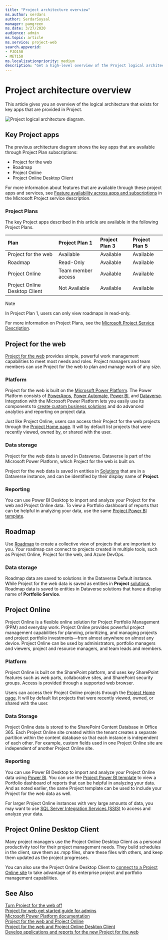 ```yaml
---
title: "Project architecture overview"
ms.author: serdars
author: SerdarSoysal
manager: pamgreen
ms.date: 3/27/2020
audience: admin
ms.topic: article
ms.service: project-web
search.appverid: 
- PJO150
- MET150
ms.localizationpriority: medium
description: "Get a high-level overview of the Project logical architecture."
---
```


# Project architecture overview

This article gives you an overview of the logical architecture that exists for key apps that are provided in Project.

![Project logical architecture diagram.](media/project-architecture-overview-early-version.png)

## Key Project apps 

The previous architecture diagram shows the key apps that are available through Project Plan subscriptions: 

- Project for the web
- Roadmap
- Project Online
- Project Online Desktop Client

For more information about features that are available through these project apps and services, see [Feature availability across apps and subscriptions](/office365/servicedescriptions/project-online-service-description/project-online-service-description#microsoft-project-subscriptions) in the Microsoft Project service description.

### Project Plans

The key Project apps described in this article are available in the following Project Plans.

|**Plan**|**Project Plan 1**|**Project Plan 3**|**Project Plan 5**|
|:-----|:-----|:-----|:----|
|Project for the web  <br/> |Available  <br/> |Available  |Available|
|Roadmap <br/>| Read-Only | Available|Available |
|Project Online <br/> |Team member access  <br/> |Available| Available|
|Project Online Desktop Client<br/> |  Not Available<br/> |Available | Available|


> [!Note] 
> In Project Plan 1, users can only view roadmaps in read-only. 

For more information on Project Plans, see the [Microsoft Project Service Description](/office365/servicedescriptions/project-online-service-description/project-online-service-description).

## Project for the web

[Project for the web](https://support.microsoft.com/office/what-is-project-for-the-web-c19b2421-3c9d-4037-97c6-f66b6e1d2eb5?ui=en-us&rs=en-us&ad=us) provides simple, powerful work management capabilities to meet most needs and roles. Project managers and team members can use Project for the web to plan and manage work of any size. 

### Platform

Project for the web is built on the [Microsoft Power Platform](https://powerplatform.microsoft.com). The Power Platform consists of [PowerApps](/powerapps/powerapps-overview), [Power Automate](/power-automate/getting-started), [Power BI](/power-bi/fundamentals/power-bi-overview), and [Dataverse](/powerapps/maker/common-data-service/data-platform-intro). Integration with the Microsoft Power Platform lets you easily use its components to [create custom business solutions](https://developer.microsoft.com/project/blogs/developing-applications-and-reports-using-the-new-project/) and do advanced analytics and reporting on project data.

Just like Project Online, users can access their Project for the web projects through the [Project Home page](https://support.office.com/article/get-started-with-project-home-a3b38418-35e7-4df4-8e4a-ba6a4fa0562a).  It will by default list projects that were recently viewed, owned by, or shared with the user.

### Data storage

Project for the web data is saved in Dataverse. Dataverse is part of the Microsoft Power Platform, which Project for the web is built on.  

Project for the web  data is saved in entities in [Solutions](/powerapps/maker/common-data-service/solutions-overview) that are in a Dataverse instance, and can be identified by their display name of **Project**. 

### Reporting

You can use Power BI Desktop to import and analyze your Project for the web and Project Online data. To view a Portfolio dashboard of reports that can be helpful in analyzing your data, use the same [Project Power BI template](/project-for-the-web/connect-to-project-for-the-web-data-through-powerbi-desktop).

## Roadmap

Use [Roadmap](https://support.office.com/article/Video-Welcome-to-Roadmap-57764149-51b8-468f-a50d-9ea6a4fd835a) to create a collective view of projects that are important to you. Your roadmap can connect to projects created in multiple tools, such as Project Online, Project for the web, and Azure DevOps.  

### Data storage

Roadmap data are saved to solutions in the Dataverse Default instance. While Project for the web data is saved as entities in  **Project** [solutions](/powerapps/maker/common-data-service/solutions-overview), Roadmap data is saved to entities in Dataverse solutions that have a display name of **Portfolio Service**.

## Project Online

Project Online is a flexible online solution for Project Portfolio Management (PPM) and everyday work. Project Online provides powerful project management capabilities for planning, prioritizing, and managing projects and project portfolio investments—from almost anywhere on almost any device. Project Online can be used by administrators, portfolio managers and viewers, project and resource managers, and team leads and members. 

### Platform

Project Online is built on the SharePoint platform, and uses key SharePoint features such as web parts, collaborative sites, and SharePoint security groups.  Access is provided through a supported web browser. 

Users can access their Project Online projects through the [Project Home page](https://support.office.com/article/get-started-with-project-home-a3b38418-35e7-4df4-8e4a-ba6a4fa0562a).  It will by default list projects that were recently viewed, owned, or shared with the user.

### Data Storage

Project Online data is stored to the SharePoint Content Database in Office 365. Each Project Online site created within the tenant creates a separate partition within the content database so that each instance is independent of each other. For example, custom fields used in one Project Online site are independent of another Project Online site. 

### Reporting 

You can use Power BI Desktop to import and analyze your Project Online data using [Power BI](/projectonline/tune-project-online-performance#powerbi). You can use the [Project Power BI template](/project-for-the-web/connect-to-project-for-the-web-data-through-powerbi-desktop) to view a Portfolio dashboard of reports that can be helpful in analyzing your data. And as noted earlier, the same Project template can be used to include your Project for the web data as well.

For larger Project Online instances with very large amounts of data, you may want to use [SQL Server Integration Services (SSIS)](/projectonline/tune-project-online-performance#sql-server-integration-services-ssis) to access and analyze your data.

## Project Online Desktop Client

Many project managers use the Project Online Desktop Client as a personal productivity tool for their project management needs. They build schedules in the client, save them as .mpp files, share these files with others, and keep them updated as the project progresses.

 You can also use the Project Online Desktop Client to [connect to a Project Online site](/projectonline/connect-to-project-online-with-the-project-online-desktop-client) to take advantage of its enterprise project and portfolio management capabilities.

## See Also
  
[Turn Project for the web off](turn-project-for-the-web-off.md)</br>
[Project for web get started guide for admins](project-for-the-web-get-started-guide-for-admins.md)</br>
[Microsoft Power Platform documentation](/power-platform/)</br>
[Project for the web and Project Online](https://support.microsoft.com/office/project-for-the-web-and-project-online-6569170c-5c8e-474e-a7f0-642872f62f8a?ui=en-us&rs=en-us&ad=us)</br>
[Project for the web and Project Online Desktop Client](https://support.office.com/article/project-for-the-web-and-project-online-desktop-client-2dd7583c-eb34-467f-bf63-607bdc816e20)</br>
[Develop applications and reports for the new Project for the web](https://developer.microsoft.com/project/blogs/developing-applications-and-reports-using-the-new-project/)
